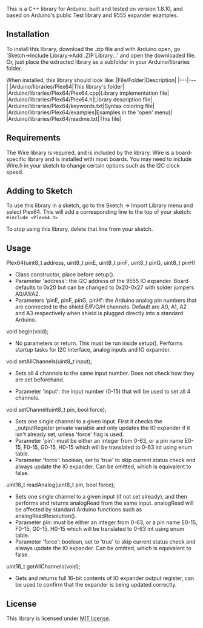 
This is a C++ library for Arduino, built and tested on version 1.8.10, and based on Arduino's public Test library and 9555 expander examples.

Installation
------

To install this library, download the .zip file and with Arduino open, go 'Sketch->Include Library->Add .ZIP Library...' and open the downloaded file. Or, just place the extracted library as a subfolder in your Arduino/libraries folder.

When installed, this library should look like:
|File/Folder|Description|
|---|---|
|Arduino/libraries/Plex64|This library's folder|
|Arduino/libraries/Plex64/Plex64.cpp|Library implementation file|
|Arduino/libraries/Plex64/Plex64.h|Library description file|
|Arduino/libraries/Plex64/keywords.txt|Syntax coloring file|
|Arduino/libraries/Plex64/examples|Examples in the 'open' menu)|
|Arduino/libraries/Plex64/readme.txt|This file|

Requirements
--------
The Wire library is required, and is included by the library. Wire is a board-specific library and is installed with most boards. You may need to include Wire.h in your sketch to change certain options such as the I2C clock speed.

Adding to Sketch
--------
To use this library in a sketch, go to the Sketch -> Import Library menu and select Plex64.  This will add a corresponding line to the top of your sketch:
`#include <Plex64.h>`

To stop using this library, delete that line from your sketch.

Usage
--------

Plex64(uint8_t address, uint8_t pinE, uint8_t pinF, uint8_t pinG, uint8_t pinH)

- Class constructor, place before setup().
- Parameter 'address': the I2C address of the 9555 IO expander. Board defaults to 0x20 but can be changed to 0x20-0x27 with solder jumpers A0/A1/A2.
- Parameters 'pinE, pinF, pinG, pinH': the Arduino analog pin numbers that are connected to the shield E/F/G/H channels. Default are A0, A1, A2 and A3 respectively when shield is plugged directly into a standard Arduino.

void begin(void);

- No parameters or return. This must be run inside setup(). Performs startup tasks for I2C interface, analog inputs and IO expander.

void setAllChannels(uint8_t input);

- Sets all 4 channels to the same input number. Does not check how they are set beforehand.

- Parameter 'input': the input number (0-15) that will be used to set all 4 channels.

void setChannel(uint8_t pin, bool force);

   - Sets one single channel to a given input. First it checks the \_outputRegister private variable and only updates the IO expander if it isn't already set, unless 'force' flag is used.
- Parameter 'pin': must be either an integer from 0-63, or a pin name E0-15, F0-15, G0-15, H0-15 which will be translated to 0-63 int using enum table.
- Parameter 'force': boolean, set to 'true' to skip current status check and always update the IO expander. Can be omitted, which is equivalent to false.

uint16_t readAnalog(uint8_t pin, bool force);

   -    Sets one single channel to a given input (if not set already), and then performs and returns analogRead from the same input. analogRead will be affected by standard Arduino functions such as analogReadResolution().
- Parameter pin: must be either an integer from 0-63, or a pin name E0-15, F0-15, G0-15, H0-15 which will be translated to 0-63 int using enum table.
- Parameter 'force': boolean, set to 'true' to skip current status check and always update the IO expander. Can be omitted, which is equivalent to false.

uint16_t getAllChannels(void);

- Gets and returns full 16-bit contents of IO expander output register, can be used to confirm that the expander is being updated correctly.

License
---------
This library is licensed under [MIT license](https://opensource.org/licenses/MIT).